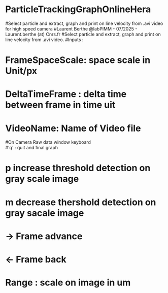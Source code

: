 # ParticleTrackingGraphOnlineHera
#Select particle and extract, graph and print on line velocity from .avi video for high speed camera
#Laurent Berthe @labPIMM - 07/2025 - Laurent.berthe (at) Cnrs.fr
#Select particle and extract, graph and print on line velocity from .avi video. 
#Inputs : 
#    FrameSpaceScale: space scale in Unit/px
#    DeltaTimeFrame : delta time between frame in time uit
#    VideoName: Name of Video file 

#On Camera Raw data window keyboard  
#'q' : quit and final graph
# p increase threshold detection on gray scale image 
# m decrease thershold detection on gray sacale image
# -> Frame advance
# <- Frame back
# Range : scale on image in um
